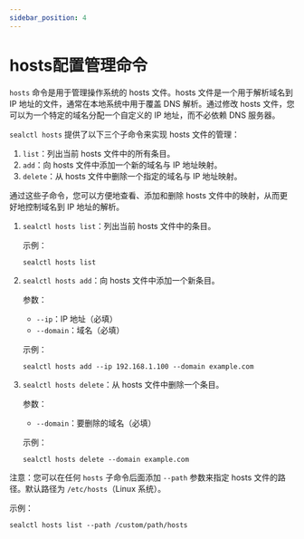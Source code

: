 ```yaml
---
sidebar_position: 4
---
```


# hosts配置管理命令

`hosts` 命令是用于管理操作系统的 hosts 文件。hosts 文件是一个用于解析域名到 IP 地址的文件，通常在本地系统中用于覆盖 DNS 解析。通过修改 hosts 文件，您可以为一个特定的域名分配一个自定义的 IP 地址，而不必依赖 DNS 服务器。

`sealctl hosts` 提供了以下三个子命令来实现 hosts 文件的管理：

1. `list`：列出当前 hosts 文件中的所有条目。
2. `add`：向 hosts 文件中添加一个新的域名与 IP 地址映射。
3. `delete`：从 hosts 文件中删除一个指定的域名与 IP 地址映射。

通过这些子命令，您可以方便地查看、添加和删除 hosts 文件中的映射，从而更好地控制域名到 IP 地址的解析。

1. `sealctl hosts list`：列出当前 hosts 文件中的条目。

   示例：

   ```shell
   sealctl hosts list
   ```



2. `sealctl hosts add`：向 hosts 文件中添加一个新条目。

   参数：

    - `--ip`：IP 地址（必填）
    - `--domain`：域名（必填）

   示例：

   ```shell
   sealctl hosts add --ip 192.168.1.100 --domain example.com
   ```

3. `sealctl hosts delete`：从 hosts 文件中删除一个条目。

   参数：

    - `--domain`：要删除的域名（必填）

   示例：

   ```shell
   sealctl hosts delete --domain example.com
   ```

注意：您可以在任何 `hosts` 子命令后面添加 `--path` 参数来指定 hosts 文件的路径。默认路径为 `/etc/hosts`（Linux 系统）。

示例：

```shell
sealctl hosts list --path /custom/path/hosts
```

